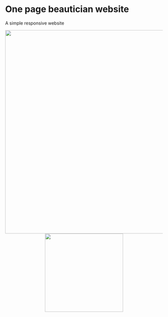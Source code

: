 <h1>One page beautician website</h1> 

<p>A simple responsive website<p/>
<p align="center">
  <img src="/image/print-1" width="650"/>
  <img src="/image/print-2" width="250"/>
</p>
